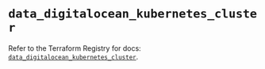 # `data_digitalocean_kubernetes_cluster`

Refer to the Terraform Registry for docs: [`data_digitalocean_kubernetes_cluster`](https://registry.terraform.io/providers/digitalocean/digitalocean/2.43.0/docs/data-sources/kubernetes_cluster).
